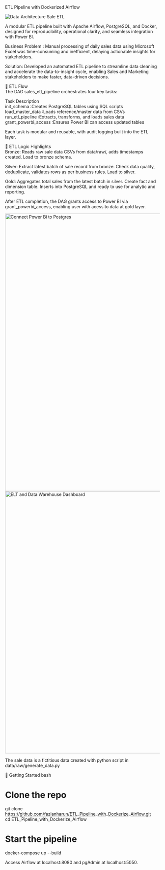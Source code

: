 ETL Pipeline with Dockerized Airflow

![Data Architecture Sale ETL](https://github.com/user-attachments/assets/1198cff9-6de4-430c-bbea-f38e734bfd4a)



A modular ETL pipeline built with Apache Airflow, PostgreSQL, and Docker, designed for reproducibility, operational clarity, 
and seamless integration with Power BI.  

Business Problem : Manual processing of daily sales data using Microsoft Excel was time-consuming and inefficient, delaying actionable insights for stakeholders.  

Solution: Developed an automated ETL pipeline to streamline data cleaning and accelerate the data-to-insight cycle, enabling Sales and Marketing stakeholders to make faster, data-driven decisions.  

🔄 ETL Flow  
The DAG sales_etl_pipeline orchestrates four key tasks:  

Task	Description  
init_schema	          :Creates PostgreSQL tables using SQL scripts  
load_master_data      :Loads reference/master data from CSVs  
run_etl_pipeline	    :Extracts, transforms, and loads sales data  
grant_powerbi_access  :Ensures Power BI can access updated tables  

Each task is modular and reusable, with audit logging built into the ETL layer.  

🧪 ETL Logic Highlights  
Bronze: Reads raw sale data CSVs from data/raw/, adds timestamps created. Load to bronze schema. 

Silver: Extract latest batch of sale record from bronze.  Check data quality, deduplicate, validates rows as per business rules. Load to silver. 

Gold: Aggregates total sales from the latest batch in silver. Create fact and dimension table. Inserts into PostgreSQL and ready to use for analytic and reporting.

After ETL completion, the DAG grants access to Power BI via grant_powerbi_access, enabling user with acess to data at gold layer.  

<img width="1130" height="900" alt="Connect Power Bi to Postgres" src="https://github.com/user-attachments/assets/84dc084d-d7e7-472a-b378-b01c00c55ec3" />


<img width="1836" height="850" alt="ELT and Data Warehouse Dashboard" src="https://github.com/user-attachments/assets/9708c2ad-97b6-4461-bce5-9c2079f14787" />

  
The sale data is a fictitious data created with python script in data/raw/generate_data.py  
  
🚀 Getting Started
bash
# Clone the repo
git clone https://github.com/fazlanharun/ETL_Pipeline_with_Dockerize_Airflow.git  
cd ETL_Pipeline_with_Dockerize_Airflow

# Start the pipeline
docker-compose up --build  

Access Airflow at localhost:8080 and pgAdmin at localhost:5050.

